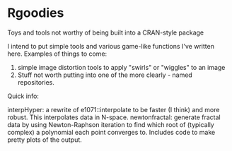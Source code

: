 Rgoodies
========

Toys and tools not worthy of being built into a CRAN-style package

I intend to put simple tools and various game-like functions I've written here.  Examples of things to come:
1) simple image distortion tools to apply "swirls" or "wiggles" to an image
2) Stuff not worth putting into one of the more clearly - named repositories.

Quick info:

interpHyper:  a rewrite of e1071::interpolate to be faster (I think) and more robust. This interpolates data in N-space.
newtonfractal:  generate fractal data by using Newton-Raphson iteration to find which root of (typically complex) a polynomial each point converges to.  Includes code to make pretty plots of the output. 
